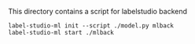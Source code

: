 This directory contains a script for labelstudio backend

```
label-studio-ml init --script ./model.py mlback
label-studio-ml start ./mlback
```